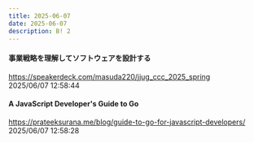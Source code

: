 ```yaml
---
title: 2025-06-07
date: 2025-06-07
description: B! 2
---
```


#### 事業戦略を理解してソフトウェアを設計する
https://speakerdeck.com/masuda220/jjug_ccc_2025_spring<br>
2025/06/07 12:58:44<br>


#### A JavaScript Developer's Guide to Go
https://prateeksurana.me/blog/guide-to-go-for-javascript-developers/<br>
2025/06/07 12:58:28<br>


